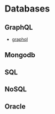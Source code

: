 # Databases

## GraphQL

* [graphql](https://github.com/sogko/graphql-schema-language-cheat-sheet#graphql-schema-language-cheat-sheet)

## Mongodb

## SQL

## NoSQL

## Oracle

